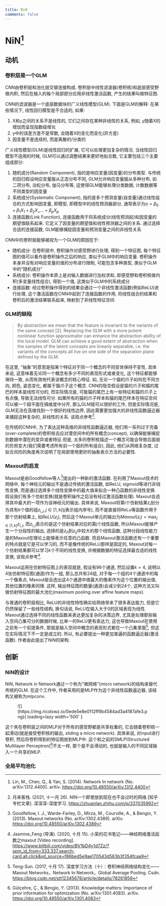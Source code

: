 ```yaml
---
title: NiN
comments: false
---
```


# NiN[^1]

## 动机

### 卷积层是一个GLM

CNN由卷积层和池化层交替连接构成. 卷积层中线性滤波器(卷积核)和底层感受野做内积, 然后在输入的每个局部部分应用非线性激活函数, 产生的结果叫做特征图.

CNN的滤波器是一个底层数据块的广义线性模型(GLM). 下面是GLM的解释: 在某些情况下, 线性回归模型是不合适的, 如果:
1. X和y之间的关系不是线性的, 它们之间存在某种非线性的关系, 例如, y随着X的增加而呈现指数级增长
2. y中的误差方差不是常数, 会随着X的变化而变化(异方差)
3. 因变量不是连续的, 而是离散的/分类的

广义线性模型(GLM)是线性回归的扩展, 它可以处理更加复杂的情况. 当线性回归模型不适用的时候, GLM可以通过调整结果来更好地拟合数, 它主要包括三个主要组成部分:
1. 随机成分(Random Component), 指的是响应变量(因变量)的分布类型. 与传统的回归假设响应变量服从正态分布不同, GLM允许响应变量服从多种分布, 如二项分布, 泊松分布, 伽马分布等, 这使得GLM能够处理分类数据, 计数数据等不同类型的因变量
2. 系统成分(Systematic Component), 指的是多个预测变量(自变量)通过线性组合的方式影响因变量, 即模型, 即模型中的线性预测器部分, 通常表示为$\eta=\beta_0+\beta_1X_1+\beta_2X_+...+\beta_pX_p$
3. 连接函数(Link Function), 连接函数用于将系统成分(线性预测起)和因变量的期望值联系起来. 它定义了因变量的期望值和线性预测器之间的关系. 通过选择合适的连接函数, GLM能够捕捉因变量和预测变量之间的非线性关系

CNN中的卷积层能够被视为一个GLM的原因在于:

- 随机成分: 在卷积层中, 卷积操作对感受野进行处理, 得到一个特征图, 每个特征图的值可以看作是卷积操作之后的响应, 类似于GLM中的响应变量. 卷积操作本身并没有对响应变量的值的分布进行限制, 可能包含多种类型, 类似于GLM中的“随机成分”
- 系统成分: 卷积操作本质上是对输入数据进行加权求和, 即感受野和卷积核做内积(多变量线性组合), 得到一个值, 这类似于GLM中的系统成分
- 连接函数: 经过卷积操作得到的结果会通过一个非线性激活函数(例如ReLU)进行处理, 这个激活函数在CNN中起到了连接函数的作用, 将线性组合的结果和卷积后的激活结果联系起来, 映射到了非线性特征空间

### GLM的缺陷

> By abstraction we mean that the feature is invariant to the variants of the same concept [2]. Replacing the GLM with a more potent nonlinear function approximator can enhance the abstraction ability of the local model. GLM can achieve a good extent of abstraction when the samples of the latent concepts are linearly separable, i.e. the variants of the concepts all live on one side of the separation plane defined by the GLM.

在这里, “抽象”的意思是指某个特征对于同一个概念的不同变体保持不变性, 具体来说, 这意味着无论同一个概念有多少不同的表现形式或者变化, 这个特征都能够保持一致, 从而有效地代表该概念的核心特征. 如, 无论一个猫的爪子如何在不同方向, 颜色, 姿态变化, 都属于猫爪子这个概念. CNN的隐含假设是猫的爪子和猫的尾巴的样本是线性可分的, 而实际情况是, 可能猫的尾巴上有一些特征和猫的爪子上有点像, 导致无法线性可分. 如果所有的猫的爪子样本和猫的尾巴样本在特征空间可以被一个超平面在搞维度中分开, 那么GLM就可以很好的工作, 但是实际情况是, GLM无法在高维找到一个很好的线性边界, 因此需要更加强大的非线性函数逼近器来捕捉这种复杂的, 非线性的关系. 该观点参考[^2].

在传统的CNN中, 为了表达这种高维的非线性函数逼近器, 他们用一系列过于完备(over-complete)的卷积核去应对潜空间中的所有概念(concept), 以确保能够捕捉到数据中潜在的变异或者特征.但是, 太多的卷积核描述一个概念可能会导致后面层的负担变大(我们需要考虑所有前一个层的所有组合), 因此, 他们从网络复杂度, 过拟合风险的角度再次说明了在局部使用更好的抽象表示方法的必要性.

### Maxout的启发

Maxout是由Goodfellow等人[^6]提出的一种新的激活函数. 在利用了Maxout技术的网络中, 每个神经元的输出不是通过传统的激活函数, 如ReLU, sigmoid等进行非线性变换, 而是通过选择多个线性变换中的最大值来拟合一种凸函数的非线性变换. 假设我们有多个仿射变换(就是卷积操作之后没有经过激活函数处理). Maxout会选择其中最大的一项作为该神经元的输出. 具体来说, Maxout将第$i$个仿射结果$z_i$划分为具有$k$个值的组$z_{i, j}, j\in[1, k]$($j$表示组内序号), 而不是直接将ReLu等函数作用于那个仿射结果上, 如$ReLU(z_i)$, 然后这个Maxout单元的输出为$Maxout(z_i)=\max_{j\in [1, k]}z_{i, j}$, 而$z_{i, j}$表示的是这个仿射结果对应的第$j$个线性函数, 所以Maxout能够产生一个分段性的输出, 选择的是$z_{i1}$到$z_{ij}$中较大的那个线性函数, 这种分段线性能力是的Maxout在理论上能够表示任意的凸函数. 而且Maxout激活函数还有一个重要的特点就是它是可以学习的, 而不是像传统的ReLU那样是固定的, Maxout对每一个仿射结果都可以学习$k$个不同的线性变换, 并根据数据的特征选择最合适的线性变换, 该观点参考[^3].

Maxout运用在仿射特征图上的表现就是, 假设有$96$个通道, 然后设置$k=4$, 说明以$4$张仿射特征图(通道)作为一组, 那么总共有$24$组, 对于每一个组的$4$个通道中的每一个像素点, Maxout层会选出这$4$个通道中值最大的像素作为这个位置的输出值, 其他位置的像素同理. 这样, 输出特征图的数量(通道)会减少到$24$个, 这种方法又叫做仿射特征图的最大池化(maximum pooling over affine feature maps).

与普通的卷积层相比, ReLU的非线性特性确实给网络带来了很多表达能力, 但是它仍然保留了一些线性结构, 换句话说, ReLU在输入大于$0$的区域表现为线性. Maxout通过选择不同的线性函数来表达更加复杂的决策边界, 尤其是处理那些输入空间凸集可分的数据时候, 比单一的ReLU更有表达力, 这也导致Maxout在使用之前有一个前提条件, 那就是输入空间中概念的表现形式都在一个凸集里面[^4], 但这在实际情况下不一定是成立的. 所以, 有必要提出一种更加普遍的函数逼近器(激活函数). 作者由此提出了NiN的架构.

## 创新

### NiN的设计

NiN, Network in Network通过一个称为"微网络"(micro network)的结构来替代传统的GLM. 在这个工作中, 作者采用的是MLP作为这个非线性函数逼近器, 该结构又被称为mlpconv.

<figure markdown='1'>
  ![](https://img.ricolxwz.io/0ede5e8e0112ff9b4584ad3a4187afe3.png){ loading=lazy width='500' }
</figure>

这个夹在卷积层之间的MLP对于所有的感受野都是共享权重的, 它会随着卷积核一起滑动(就是接受卷积核的输出, sliding a micro network). 具体来说, 对input进行卷积, 然后将卷积得到的特征图放到MLP中. 这个和之前的SMLP(Structured Multilayer Perceptron)[^5]不太一样, 那个是不会滑动的, 也就是输入的不同区域输入一个共享的MLP.

### 全局平均池化

[^1]: Lin, M., Chen, Q., & Yan, S. (2014). Network In network (No. arXiv:1312.4400). arXiv. https://doi.org/10.48550/arXiv.1312.4400
[^2]: 月来客栈. (2021, 十一月 26). NIN一个即使放到现在也不会过时的网络 [知乎专栏文章]. 深深深-深度学习. https://zhuanlan.zhihu.com/p/337035992
[^3]: Jasmine_Feng (导演). (2020, 十月 15). 小茉的花书笔记——神经网络激活函数之maxout [Video recording]. https://www.bilibili.com/video/BV1bD4y1d7Zz/?spm_id_from=333.337.search-card.all.click&vd_source=f86bed5e9ae170543d583b3f354fcaa9
[^4]: Teng-Sun. (2017, 十月 17). 深度学习方法（十）：卷积神经网络结构变化——Maxout Networks，Network In Network，Global Average Pooling. Csdn. https://blog.csdn.net/stt12345678/article/details/78261858
[^5]: Gülçehre, Ç., & Bengio, Y. (2013). Knowledge matters: Importance of prior information for optimization (No. arXiv:1301.4083). arXiv. https://doi.org/10.48550/arXiv.1301.4083
[^6]: Goodfellow, I. J., Warde-Farley, D., Mirza, M., Courville, A., & Bengio, Y. (2013). Maxout networks (No. arXiv:1302.4389). arXiv. https://doi.org/10.48550/arXiv.1302.4389
